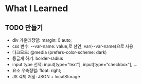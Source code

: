 # What I Learned
## TODO 만들기
* div 가운데정렬: margin: 0 auto;
* css 변수: --var-name: value;로 선언, var(--var-name)으로 사용
* 다크모드: @media (prefers-color-scheme: dark)
* 둥글게 하기: border-radius
* input type 선택: input[type="text"], input[type="checkbox"], ...
* 요소 우측정렬: float: right;
* JS 객체 저장: JSON + localStorage